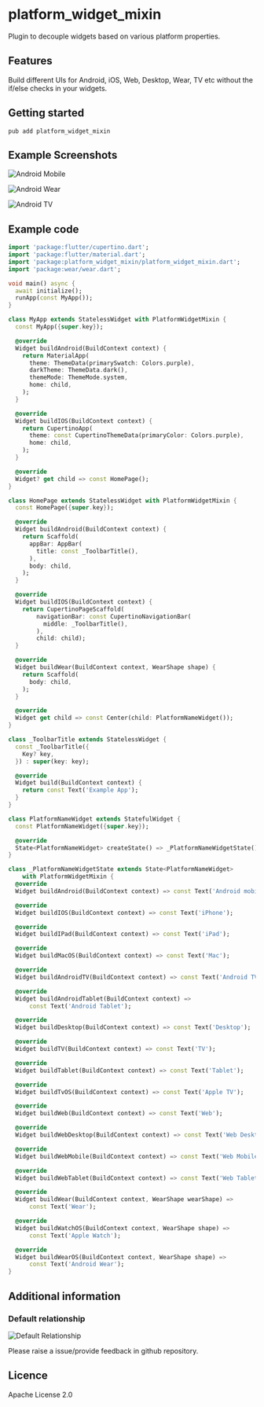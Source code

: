 # platform_widget_mixin
Plugin to decouple widgets based on various platform properties.

## Features
Build different UIs for Android, iOS, Web, Desktop, Wear, TV etc without the if/else checks in your widgets.

## Getting started
```
pub add platform_widget_mixin
```

## Example Screenshots
![Android Mobile](https://github.com/imrhk/platform_widget_mixin/blob/main/screenshots/android_mobile.png )

![Android Wear](https://github.com/imrhk/platform_widget_mixin/blob/main/screenshots/android_wear.png )

![Android TV](https://github.com/imrhk/platform_widget_mixin/blob/main/screenshots/android_tv.png )

## Example code
```dart
import 'package:flutter/cupertino.dart';
import 'package:flutter/material.dart';
import 'package:platform_widget_mixin/platform_widget_mixin.dart';
import 'package:wear/wear.dart';

void main() async {
  await initialize();
  runApp(const MyApp());
}

class MyApp extends StatelessWidget with PlatformWidgetMixin {
  const MyApp({super.key});

  @override
  Widget buildAndroid(BuildContext context) {
    return MaterialApp(
      theme: ThemeData(primarySwatch: Colors.purple),
      darkTheme: ThemeData.dark(),
      themeMode: ThemeMode.system,
      home: child,
    );
  }

  @override
  Widget buildIOS(BuildContext context) {
    return CupertinoApp(
      theme: const CupertinoThemeData(primaryColor: Colors.purple),
      home: child,
    );
  }

  @override
  Widget? get child => const HomePage();
}

class HomePage extends StatelessWidget with PlatformWidgetMixin {
  const HomePage({super.key});

  @override
  Widget buildAndroid(BuildContext context) {
    return Scaffold(
      appBar: AppBar(
        title: const _ToolbarTitle(),
      ),
      body: child,
    );
  }

  @override
  Widget buildIOS(BuildContext context) {
    return CupertinoPageScaffold(
        navigationBar: const CupertinoNavigationBar(
          middle: _ToolbarTitle(),
        ),
        child: child);
  }

  @override
  Widget buildWear(BuildContext context, WearShape shape) {
    return Scaffold(
      body: child,
    );
  }

  @override
  Widget get child => const Center(child: PlatformNameWidget());
}

class _ToolbarTitle extends StatelessWidget {
  const _ToolbarTitle({
    Key? key,
  }) : super(key: key);

  @override
  Widget build(BuildContext context) {
    return const Text('Example App');
  }
}

class PlatformNameWidget extends StatefulWidget {
  const PlatformNameWidget({super.key});

  @override
  State<PlatformNameWidget> createState() => _PlatformNameWidgetState();
}

class _PlatformNameWidgetState extends State<PlatformNameWidget>
    with PlatformWidgetMixin {
  @override
  Widget buildAndroid(BuildContext context) => const Text('Android mobile');

  @override
  Widget buildIOS(BuildContext context) => const Text('iPhone');

  @override
  Widget buildIPad(BuildContext context) => const Text('iPad');

  @override
  Widget buildMacOS(BuildContext context) => const Text('Mac');

  @override
  Widget buildAndroidTV(BuildContext context) => const Text('Android TV');

  @override
  Widget buildAndroidTablet(BuildContext context) =>
      const Text('Android Tablet');

  @override
  Widget buildDesktop(BuildContext context) => const Text('Desktop');

  @override
  Widget buildTV(BuildContext context) => const Text('TV');

  @override
  Widget buildTablet(BuildContext context) => const Text('Tablet');

  @override
  Widget buildTvOS(BuildContext context) => const Text('Apple TV');

  @override
  Widget buildWeb(BuildContext context) => const Text('Web');

  @override
  Widget buildWebDesktop(BuildContext context) => const Text('Web Desktop');

  @override
  Widget buildWebMobile(BuildContext context) => const Text('Web Mobile');

  @override
  Widget buildWebTablet(BuildContext context) => const Text('Web Tablet');

  @override
  Widget buildWear(BuildContext context, WearShape wearShape) =>
      const Text('Wear');

  @override
  Widget buildWatchOS(BuildContext context, WearShape shape) =>
      const Text('Apple Watch');

  @override
  Widget buildWearOS(BuildContext context, WearShape shape) =>
      const Text('Android Wear');
}
```

## Additional information

### Default relationship
![Default Relationship](https://github.com/imrhk/platform_widget_mixin/blob/main/default_relations.svg )

Please raise a issue/provide feedback in github repository.

## Licence
Apache License 2.0